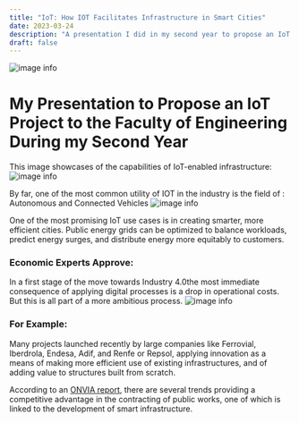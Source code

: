 ```yaml
---
title: "IoT: How IOT Facilitates Infrastructure in Smart Cities"
date: 2023-03-24
description: "A presentation I did in my second year to propose an IoT project to the faculty of engineering"
draft: false
---
```


![image info](../../images/img-iot-1.png)

# My Presentation to Propose an IoT Project to the Faculty of Engineering During my Second Year

This image showcases of the capabilities of IoT-enabled infrastructure:
![image info](../../images/img-iot-2.png)

By far, one of the most common utility of IOT in the industry is the field of : Autonomous and Connected Vehicles
![image info](../../images/img-iot-3.png)

One of the most promising IoT use cases is in creating smarter, more efficient cities. Public energy grids can be optimized to balance workloads, predict energy surges, and distribute energy more equitably to customers.

### Economic Experts Approve:
In a first stage of the move towards Industry 4.0the most immediate consequence of applying digital processes is a drop in operational costs. But this is all part of a more ambitious process.
![image info](../../images/img-iot-4.png)

### For Example:
Many projects launched recently by large companies like Ferrovial, Iberdrola, Endesa, Adif, and Renfe or Repsol, applying innovation as a means of making more efficient use of existing infrastructures, and of adding value to structures built from scratch.  

According to an [ONVIA report](http://www.onvia.com/business-resources/white-papers/3-trends-shaping-state-and-local-contracting-in-2016), there are several trends providing a competitive advantage in the contracting of public works, one of which is linked to the development of smart infrastructure.

